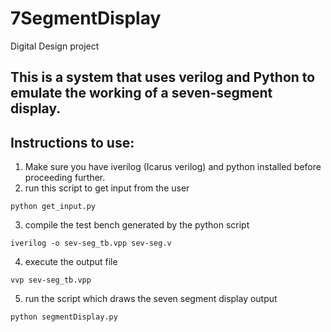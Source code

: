 # 7SegmentDisplay
Digital Design project 

This is a system that uses verilog and Python to emulate the working of a seven-segment display.
---
## Instructions to use:
1. Make sure you have iverilog (Icarus verilog) and python installed before proceeding further.
2. run this script to get input from the user
  ```
python get_input.py
  ```
3. compile the test bench generated by the python script
  ```
iverilog -o sev-seg_tb.vpp sev-seg.v
  ```
4. execute the output file
  ```
vvp sev-seg_tb.vpp
```
5. run the script which draws the seven segment display output
  ```
python segmentDisplay.py
```
